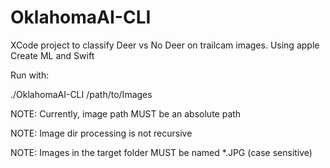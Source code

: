 # OklahomaAI-CLI
XCode project to classify Deer vs No Deer on trailcam images. Using apple Create ML and Swift

Run with:

./OklahomaAI-CLI /path/to/Images

NOTE: Currently, image path MUST be an absolute path

NOTE: Image dir processing is not recursive

NOTE: Images in the target folder MUST be named *.JPG (case sensitive)
